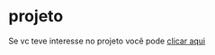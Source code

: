 # projeto
Se vc teve interesse no projeto você pode [clicar aqui](https://natanaelbraga-dev.github.io/Calculadora/)
